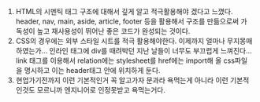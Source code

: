 1. HTML의 시멘틱 태그 구조에 대해서 깊게 알고 적극활용해야 겠다고 느꼈다.
header, nav, main, aside, article, footer 등을 활용해서 구조를 만듦으로써 가독성이 높고 재사용성이 뛰어난 좋은 코드가 완성되는 것이다.
2. CSS의 경우에는 외부 스타일 시트를 적극 활용해야한다.
이제까지 얼마나 무지몽매하였는가... 인라인 태그에 div를 때려박던 지난 날들이 너무도 부끄럽게 느껴진다...
link 태그를 이용해서 relation에는 stylesheet를 href에는 import해 올 css파일을 명시하고 이는 header태그 안에 위치하게 둔다.
3. 현업가기전까지 이런 기본적인거 꼭 알고가자 문과라 욕먹는게 아니라 이런 기본적인것도 모르니까 엔지니어로 인정못받고 욕먹는거다.